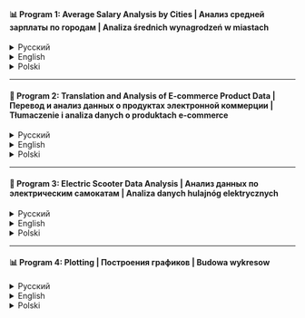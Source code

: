 #### 📊 Program 1: Average Salary Analysis by Cities | Анализ средней зарплаты по городам | Analiza średnich wynagrodzeń w miastach

<details>
<summary>Русский</summary>
Эта программа на Python анализирует данные о зарплатах по городам с использованием библиотеки pandas. Она загружает данные из CSV файла, группирует их по столбцу "City", вычисляет средние значения зарплат для каждого города и отображает результат.

**Используемые библиотеки:**
- pandas

**Ключевые шаги:**
1. Импортирование библиотеки pandas.
2. Загрузка данных из CSV файла.
3. Группировка данных по городам и расчет средней зарплаты.
4. Отображение результатов.
</details>

<details>
<summary>English</summary>
This Python program analyzes salary data by cities using the pandas library. It loads data from a CSV file, groups it by the "City" column, calculates the average salary for each city, and displays the result.

**Libraries used:**
- pandas

**Key steps:**
1. Importing the pandas library.
2. Loading data from a CSV file.
3. Grouping data by city and calculating the average salary.
4. Displaying the results.
</details>

<details>
<summary>Polski</summary>
Ten program w języku Python analizuje dane dotyczące wynagrodzeń w miastach za pomocą biblioteki pandas. Ładuje dane z pliku CSV, grupuje je według kolumny "City", oblicza średnie wynagrodzenie dla każdego miasta i wyświetla wynik.

**Używane biblioteki:**
- pandas

**Kluczowe kroki:**
1. Importowanie biblioteki pandas.
2. Ładowanie danych z pliku CSV.
3. Grupowanie danych według miasta i obliczanie średniego wynagrodzenia.
4. Wyświetlanie wyników.
</details>

---

#### 🛒 Program 2: Translation and Analysis of E-commerce Product Data | Перевод и анализ данных о продуктах электронной коммерции | Tłumaczenie i analiza danych o produktach e-commerce

<details>
<summary>Русский</summary>
Этот проект включает скрипты на Python для обработки и перевода данных из CSV-файла с информацией о продуктах электронной коммерции. Скрипты загружают данные, переводят названия колонок и значений, а также выводят ключевую информацию и статистические описания набора данных.

**Используемые библиотеки:**
- pandas

**Ключевые шаги:**
1. Импортирование библиотеки pandas.
2. Загрузка данных из CSV файла.
3. Перевод названий колонок и значений.
4. Сохранение переведенного DataFrame в новый CSV файл.
5. Анализ данных: вывод ключевой информации и статистического описания.
</details>

<details>
<summary>English</summary>
This project includes Python scripts for processing and translating data from a CSV file containing e-commerce product information. The scripts load the data, translate column names and values, and output key information and statistical descriptions of the dataset.

**Libraries used:**
- pandas

**Key steps:**
1. Importing the pandas library.
2. Loading data from a CSV file.
3. Translating column names and values.
4. Saving the translated DataFrame to a new CSV file.
5. Analyzing data: displaying key information and statistical descriptions.
</details>

<details>
<summary>Polski</summary>
Ten projekt zawiera skrypty w języku Python do przetwarzania i tłumaczenia danych z pliku CSV zawierającego informacje o produktach e-commerce. Skrypty ładują dane, tłumaczą nazwy kolumn i wartości, a także wyświetlają kluczowe informacje i opisy statystyczne zbioru danych.

**Używane biblioteki:**
- pandas

**Kluczowe kroki:**
1. Importowanie biblioteki pandas.
2. Ładowanie danych z pliku CSV.
3. Tłumaczenie nazw kolumn i wartości.
4. Zapis przetłumaczonego DataFrame do nowego pliku CSV.
5. Analiza danych: wyświetlanie kluczowych informacji i opisów statystycznych.
</details>

---

#### 🛴 Program 3: Electric Scooter Data Analysis | Анализ данных по электрическим самокатам | Analiza danych hulajnóg elektrycznych

<details>
<summary>Русский</summary>
Эта программа на Python анализирует и отображает различные статистические данные для разных моделей электрических самокатов. Она включает создание DataFrame из предоставленных данных, сохранение его в CSV файл и вычисление основных статистических показателей, таких как среднее значение, медиана и стандартное отклонение для каждого числового параметра.

**Возможности:**
- **Создание DataFrame**: Построение DataFrame с использованием pandas на основе данных о различных моделях электрических самокатов.
- **Экспорт в CSV**: Сохранение DataFrame в CSV файл с именем `electric_scooters.csv`.
- **Проверка данных**: Отображение первых 4 строк DataFrame для проверки данных.
- **Статистический анализ**: Вычисление и вывод средних, медианных значений и стандартного отклонения для каждого числового параметра (цена, напряжение батареи, ёмкость батареи и мощность).
- **Описательная статистика**: Вывод подробного статистического резюме для каждого параметра, включая количество, среднее, стандартное отклонение, минимальное значение, 25-й перцентиль, медиану, 75-й перцентиль и максимальное значение.

**Используемые библиотеки:**
- pandas

**Ключевые шаги:**
1. Импортирование библиотеки pandas.
2. Создание DataFrame с данными о моделях электрических самокатов.
3. Сохранение DataFrame в CSV файл.
4. Отображение первых 4 строк данных.
5. Вычисление средних значений, медиан и стандартного отклонения для каждого числового параметра.
6. Отображение подробного статистического резюме.
</details>

<details>
<summary>English</summary>
This Python program analyzes and displays various statistics for different models of electric scooters. It includes functionality to create a DataFrame from provided data, save it to a CSV file, and compute basic statistics such as mean, median, and standard deviation for each numerical parameter.

**Features:**
- **DataFrame Creation**: Constructs a DataFrame using pandas with data for different models of electric scooters.
- **CSV Export**: Saves the DataFrame to a CSV file named `electric_scooters.csv`.
- **Data Inspection**: Displays the first 4 rows of the DataFrame to verify the data.
- **Statistical Analysis**: Computes and prints the mean, median, and standard deviation for each numerical parameter (price, battery voltage, battery capacity, and power).
- **Descriptive Statistics**: Outputs a comprehensive summary of statistics for each parameter, including count, mean, standard deviation, min, 25th percentile, median, 75th percentile, and max values.

**Libraries used:**
- pandas

**Key steps:**
1. Importing the pandas library.
2. Creating a DataFrame with data on electric scooter models.
3. Saving the DataFrame to a CSV file.
4. Displaying the first 4 rows of data.
5. Calculating mean, median, and standard deviation for each numerical parameter.
6. Displaying a detailed statistical summary.
</details>

<details>
<summary>Polski</summary>
Ten program w języku Python analizuje i wyświetla różne statystyki dla różnych modeli hulajnóg elektrycznych. Zawiera funkcjonalność tworzenia DataFrame z podanych danych, zapisywania go do pliku CSV i obliczania podstawowych statystyk, takich jak średnia, mediana i odchylenie standardowe dla każdego numerycznego parametru.

**Funkcje:**
- **Tworzenie DataFrame**: Konstrukcja DataFrame przy użyciu pandas z danymi dla różnych modeli hulajnóg elektrycznych.
- **Eksport CSV**: Zapisuje DataFrame do pliku CSV o nazwie `electric_scooters.csv`.
- **Inspekcja danych**: Wyświetla pierwsze 4 wiersze DataFrame w celu weryfikacji danych.
- **Analiza statystyczna**: Oblicza i wyświetla średnią, medianę i odchylenie standardowe dla każdego numerycznego parametru (cena, napięcie baterii, pojemność baterii i moc).
- **Statystyki opisowe**: Wyświetla szczegółowe podsumowanie statystyk dla każdego parametru, w tym liczebność, średnią, odchylenie standardowe, min, 25 percentyl, medianę, 75 percentyl i wartości maksymalne.

**Używane biblioteki:**
- pandas

**Kluczowe kroki:**
1. Importowanie biblioteki pandas.
2. Tworzenie DataFrame z danymi o modelach hulajnóg elektrycznych.
3. Zapisanie DataFrame do pliku CSV.
4. Wyświetlenie pierwszych 4 wierszy danych.
5. Obliczenie średniej, mediany i odchylenia standardowego dla każdego numerycznego parametru.
6. Wyświetlenie szczegółowego podsumowania statystycznego.
</details>

---

#### 📊 Program 4: Plotting | Построения графиков | Budowa wykresow

<details>
<summary>Русский</summary>
Это репозиторий содержит веб-приложение на базе Dash для анализа и визуализации данных по различным моделям двухколёсных электрических транспортных средств. Приложение предоставляет интерактивный интерфейс для сравнения различных моделей на основе таких параметров, как цена, ёмкость батареи, напряжение и мощность. Пользователи также могут сохранять сгенерированные графики в формате HTML для дальнейшего использования.

**Возможности:**
- **Интерактивные графики**: Сравнение различных моделей с помощью интерактивных точечных графиков, диаграмм размаха и столбчатых диаграмм.
- **Настраиваемые представления**: Выбор конкретных моделей для выделения и сравнения.
- **Статистический анализ**: Просмотр подробного статистического анализа, включая среднее значение, медиану, стандартное отклонение и квартили.
- **Сохранение графиков**: Сохранение сгенерированных графиков в формате HTML для последующего использования.

**Примеры графиков:**

### Сложный комбинированный анализ

![Сложный комбинированный анализ](./Program_4_Plottig/saved_graphs/example_dataset_1plot.jpg)

### Статическое сравнение - цена

![Статическое сравнение - цена](./Program_4_Plottig/saved_graphs/example_static_1plot.jpg)
**[Инструкция в папке Program_4_Plotting](./Program_4_Plottig/README_program_4.MD)**
</details>


<details>
<summary>English</summary>
This repository contains a Dash-based web application for analyzing and visualizing data on various models of two-wheeled electric vehicles. The application provides an interactive interface for comparing different models based on various parameters such as price, battery capacity, voltage, and power. Users can also save the generated graphs as HTML files for further use.

**Features:**
- **Interactive Graphs**: Compare different models using interactive scatter plots, box plots, and bar charts.
- **Customizable Views**: Select specific models to highlight and compare.
- **Statistical Analysis**: View detailed statistical analysis, including mean, median, standard deviation, and quartiles.
- **Save Graphs**: Save the generated graphs as HTML files for later use.

**Example Graphs:**

### Complex Combined Analysis

![Complex Combined Analysis](./Program_4_Plottig/saved_graphs/example_dataset_1plot.jpg)

### Static Comparison - Price

![Static Comparison - Price](.../Program_4_Plottig/saved_graphs/example_static_1plot.jpg)

**[Instructions in the Program_4_Plotting Folder](./Program_4_Plottig/README_program_4.MD)**
</details>

<details>
<summary>Polski</summary>
To repozytorium zawiera aplikację internetową opartą na Dash do analizowania i wizualizacji danych dotyczących różnych modeli dwukołowych pojazdów elektrycznych. Aplikacja zapewnia interaktywny interfejs do porównywania różnych modeli na podstawie różnych parametrów, takich jak cena, pojemność baterii, napięcie i moc. Użytkownicy mogą również zapisywać wygenerowane wykresy jako pliki HTML do dalszego użytku.

**Funkcje:**
- **Interaktywne wykresy**: Porównywanie różnych modeli za pomocą interaktywnych wykresów punktowych, wykresów pudełkowych i wykresów słupkowych.
- **Dostosowywane widoki**: Wybór konkretnych modeli do wyróżnienia i porównania.
- **Analiza statystyczna**: Wyświetlanie szczegółowej analizy statystycznej, w tym średniej, mediany, odchylenia standardowego i kwartylów.
- **Zapisywanie wykresów**: Zapisywanie wygenerowanych wykresów jako plików HTML do późniejszego użytku.

**Przykłady wykresów:**

### Złożona analiza kombinowana

![Złożona analiza kombinowana](./Program_4_Plottig/saved_graphs/example_dataset_1plot.jpg)

### Statyczne porównanie - cena

![Statyczne porównanie - cena](./Program_4_Plottig/saved_graphs/example_static_1plot.jpg)

**[Instrukcja w folderze Program_4_Plotting](./Program_4_Plottig/README_program_4.MD)**

</details>
